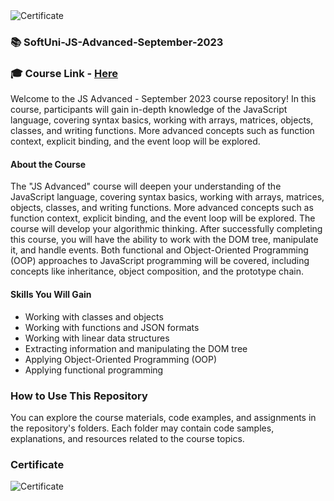 <img src="https://i.imgur.com/j6TTUpi.png" alt="Certificate"/> 
  
### 📚 SoftUni-JS-Advanced-September-2023

### 🎓 Course Link - [Here](https://softuni.bg/trainings/4227/js-advanced-september-2023)

Welcome to the JS Advanced - September 2023 course repository! In this course, participants will gain in-depth knowledge of the JavaScript language, covering syntax basics, working with arrays, matrices, objects, classes, and writing functions. More advanced concepts such as function context, explicit binding, and the event loop will be explored.

#### About the Course

The "JS Advanced" course will deepen your understanding of the JavaScript language, covering syntax basics, working with arrays, matrices, objects, classes, and writing functions. More advanced concepts such as function context, explicit binding, and the event loop will be explored. The course will develop your algorithmic thinking. After successfully completing this course, you will have the ability to work with the DOM tree, manipulate it, and handle events. Both functional and Object-Oriented Programming (OOP) approaches to JavaScript programming will be covered, including concepts like inheritance, object composition, and the prototype chain.

#### Skills You Will Gain

- Working with classes and objects
- Working with functions and JSON formats
- Working with linear data structures
- Extracting information and manipulating the DOM tree
- Applying Object-Oriented Programming (OOP)
- Applying functional programming

### How to Use This Repository

You can explore the course materials, code examples, and assignments in the repository's folders. Each folder may contain code samples, explanations, and resources related to the course topics.

### Certificate

![Certificate](https://i.imgur.com/j6TTUpi.png)
